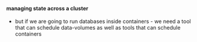 #### managing state across a cluster

 * but if we are going to run databases inside containers - we need a tool that can schedule data-volumes as well as tools that can schedule containers
